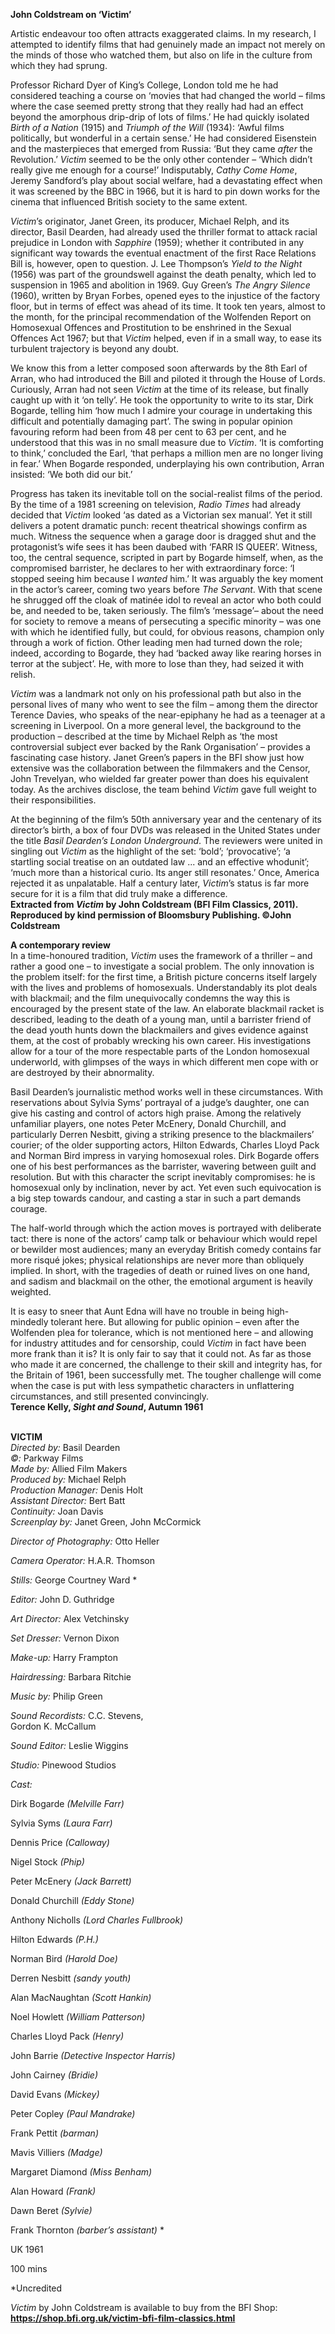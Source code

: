 

**John Coldstream on ‘Victim’**

Artistic endeavour too often attracts exaggerated claims. In my research, I attempted to identify films that had genuinely made an impact not merely on the minds of those who watched them, but also on life in the culture from which they had sprung.

Professor Richard Dyer of King’s College, London told me he had considered teaching a course on ‘movies that had changed the world – films where the case seemed pretty strong that they really had had an effect beyond the amorphous drip-drip of lots of films.’ He had quickly isolated _Birth of a Nation_ (1915) and _Triumph of the Will_ (1934): ‘Awful films politically, but wonderful in a certain sense.’ He had considered Eisenstein and the masterpieces that emerged from Russia: ‘But they came _after_ the Revolution.’ _Victim_ seemed to be the only other contender – ‘Which didn’t really give me enough for a course!’ Indisputably, _Cathy Come Home_, Jeremy Sandford’s play about social welfare, had a devastating effect when it was screened by the BBC in 1966, but it is hard to pin down works for the cinema that influenced British society to the same extent.

_Victim_’s originator, Janet Green, its producer, Michael Relph, and its director, Basil Dearden, had already used the thriller format to attack racial prejudice in London with _Sapphire_ (1959); whether it contributed in any significant way towards the eventual enactment of the first Race Relations Bill is, however, open to question.  J. Lee Thompson’s _Yield to the Night_ (1956) was part of the groundswell against the death penalty, which led to suspension in 1965 and abolition in 1969. Guy Green’s _The Angry Silence_ (1960), written by Bryan Forbes, opened eyes to the injustice of the factory floor, but in terms of effect was ahead of its time. It took ten years, almost to the month, for the principal recommendation of the Wolfenden Report on Homosexual Offences and Prostitution to be enshrined in the Sexual Offences Act 1967; but that _Victim_ helped, even if in a small way, to ease its turbulent trajectory is beyond any doubt.

We know this from a letter composed soon afterwards by the 8th Earl of Arran, who had introduced the Bill and piloted it through the House of Lords. Curiously, Arran had not seen _Victim_ at the time of its release, but finally caught up with it ‘on telly’. He took the opportunity to write to its star, Dirk Bogarde, telling him ‘how much I admire your courage in undertaking this difficult and potentially damaging part’. The swing in popular opinion favouring reform had been from 48 per cent to 63 per cent, and he understood that this was in no small measure due to _Victim_.  ‘It is comforting to think,’ concluded the Earl, ‘that perhaps a million men are no longer living in fear.’ When Bogarde responded, underplaying his own contribution, Arran insisted: ‘We both did our bit.’

Progress has taken its inevitable toll on the social-realist films of the period. By the time of a 1981 screening on television, _Radio Times_ had already decided that _Victim_ looked ‘as dated as a Victorian sex manual’. Yet it still delivers a potent dramatic punch: recent theatrical showings confirm as much. Witness the sequence when a garage door is dragged shut and the protagonist’s wife sees it has been daubed with ‘FARR IS QUEER’. Witness, too, the central sequence, scripted in part by Bogarde himself, when, as the compromised barrister, he declares to her with extraordinary force: ‘I stopped seeing him because I _wanted_ him.’ It was arguably the key moment in the actor’s career, coming two years before _The Servant_. With that scene he shrugged off the cloak of matinée idol to reveal an actor who both could be, and needed to be, taken seriously. The film’s ‘message’– about the need for society to remove a means of persecuting a specific minority – was one with which he identified fully, but could, for obvious reasons, champion only through a work of fiction. Other leading men had turned down the role; indeed, according to Bogarde, they had ‘backed away like rearing horses in terror at the subject’. He, with more to lose than they, had seized it with relish.

_Victim_ was a landmark not only on his professional path but also in the personal lives of many who went to see the film – among them the director Terence Davies, who speaks of the near-epiphany he had as a teenager at a screening in Liverpool. On a more general level, the background to the production – described at the time by Michael Relph as ‘the most controversial subject ever backed by the Rank Organisation’ – provides a fascinating case history. Janet Green’s papers in the BFI show just how extensive was the collaboration between the filmmakers and the Censor, John Trevelyan, who wielded far greater power than does his equivalent today. As the archives disclose, the team behind _Victim_ gave full weight to their responsibilities.

At the beginning of the film’s 50th anniversary year and the centenary of its director’s birth, a box of four DVDs was released in the United States under the title _Basil Dearden’s London Underground_. The reviewers were united in singling out _Victim_ as the highlight of the set: ‘bold’; ‘provocative’; ‘a startling social treatise on an outdated law ... and an effective whodunit’; ‘much more than a historical curio. Its anger still resonates.’ Once, America rejected it as unpalatable. Half a century later, _Victim_’s status is far more secure for it is a film that did truly make a difference.  
**Extracted from _Victim_ by John Coldstream (BFI Film Classics, 2011).  
Reproduced by kind permission of Bloomsbury Publishing. ©John Coldstream**

**A contemporary review**  
In a time-honoured tradition, _Victim_ uses the framework of a thriller – and rather a good one – to investigate a social problem. The only innovation is the problem itself: for the first time, a British picture concerns itself largely with the lives and problems of homosexuals. Understandably its plot deals with blackmail; and the film unequivocally condemns the way this is encouraged by the present state of the law. An elaborate blackmail racket is described, leading to the death of a young man, until a barrister friend of the dead youth hunts down the blackmailers and gives evidence against them, at the cost of probably wrecking his own career.  His investigations allow for a tour of the more respectable parts of the London homosexual underworld, with glimpses of the ways in which different men cope with or are destroyed by their abnormality.

Basil Dearden’s journalistic method works well in these circumstances. With reservations about Sylvia Syms’ portrayal of a judge’s daughter, one can give his casting and control of actors high praise. Among the relatively unfamiliar players, one notes Peter McEnery, Donald Churchill, and particularly Derren Nesbitt, giving a striking presence to the blackmailers’ courier; of the older supporting actors, Hilton Edwards, Charles Lloyd Pack and Norman Bird impress in varying homosexual roles. Dirk Bogarde offers one of his best performances as the barrister, wavering between guilt and resolution. But with this character the script inevitably compromises: he is homosexual only by inclination, never by act. Yet even such equivocation is a big step towards candour, and casting a star in such a part demands courage.

The half-world through which the action moves is portrayed with deliberate tact: there is none of the actors’ camp talk or behaviour which would repel or bewilder most audiences; many an everyday British comedy contains far more risqué jokes; physical relationships are never more than obliquely implied. In short, with the tragedies of death or ruined lives on one hand, and sadism and blackmail on the other, the emotional argument is heavily weighted.

It is easy to sneer that Aunt Edna will have no trouble in being high-mindedly tolerant here. But allowing for public opinion – even after the Wolfenden plea for tolerance, which is not mentioned here – and allowing for industry attitudes and for censorship, could _Victim_ in fact have been more frank than it is? It is only fair to say that it could not. As far as those who made it are concerned, the challenge to their skill and integrity has, for the Britain of 1961, been successfully met. The tougher challenge will come when the case is put with less sympathetic characters in unflattering circumstances, and still presented convincingly.  
**Terence Kelly, _Sight and Sound_, Autumn 1961**
<br><br>

**VICTIM**<br>
_Directed by:_ Basil Dearden<br>
_©:_ Parkway Films<br>
_Made by:_ Allied Film Makers<br>
_Produced by:_ Michael Relph<br>
_Production Manager:_ Denis Holt<br>
_Assistant Director:_ Bert Batt<br>
_Continuity:_ Joan Davis<br>
_Screenplay by:_ Janet Green, John McCormick<br>

_Director of Photography:_ Otto Heller<br>

_Camera Operator:_ H.A.R. Thomson<br>

_Stills:_ George Courtney Ward *<br>

_Editor:_ John D. Guthridge<br>

_Art Director:_ Alex Vetchinsky<br>

_Set Dresser:_ Vernon Dixon<br>

_Make-up:_ Harry Frampton<br>

_Hairdressing:_ Barbara Ritchie<br>

_Music by:_ Philip Green<br>

_Sound Recordists:_ C.C. Stevens,  
Gordon K. McCallum<br>

_Sound Editor:_ Leslie Wiggins<br>

_Studio:_ Pinewood Studios<br>

_Cast:_<br>

Dirk Bogarde _(Melville Farr)_<br>

Sylvia Syms _(Laura Farr)_<br>

Dennis Price _(Calloway)_<br>

Nigel Stock _(Phip)_<br>

Peter McEnery _(Jack Barrett)_<br>

Donald Churchill _(Eddy Stone)_<br>

Anthony Nicholls _(Lord Charles Fullbrook)_<br>

Hilton Edwards _(P.H.)_<br>

Norman Bird _(Harold Doe)_<br>

Derren Nesbitt _(sandy youth)_<br>

Alan MacNaughtan _(Scott Hankin)_<br>

Noel Howlett _(William Patterson)_<br>

Charles Lloyd Pack _(Henry)_<br>

John Barrie _(Detective Inspector Harris)_<br>

John Cairney _(Bridie)_<br>

David Evans _(Mickey)_<br>

Peter Copley _(Paul Mandrake)_<br>

Frank Pettit _(barman)_<br>

Mavis Villiers _(Madge)_<br>

Margaret Diamond _(Miss Benham)_<br>

Alan Howard _(Frank)_<br>

Dawn Beret _(Sylvie)_<br>

Frank Thornton _(barber’s assistant)_ *<br>

UK 1961<br>

100 mins

*Uncredited


_Victim_ by John Coldstream is available to buy from the BFI Shop: **https://shop.bfi.org.uk/victim-bfi-film-classics.html**
<!--stackedit_data:
eyJoaXN0b3J5IjpbLTIwMTg3NDE0NzBdfQ==
-->